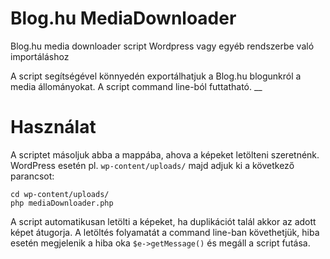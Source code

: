# Blog.hu MediaDownloader
Blog.hu media downloader script Wordpress vagy egyéb rendszerbe való importáláshoz

A script segítségével könnyedén exportálhatjuk a Blog.hu blogunkról a media állományokat. A script command line-ból futtatható.
__
# Használat

A scriptet másoljuk abba a mappába, ahova a képeket letölteni szeretnénk.
WordPress esetén pl. `wp-content/uploads/` majd adjuk ki a következő parancsot:

`cd wp-content/uploads/`   
`php mediaDownloader.php`

A script automatikusan letölti a képeket, ha duplikációt talál akkor az adott képet átugorja. A letöltés folyamatát a command line-ban követhetjük, hiba esetén megjelenik a hiba oka `$e->getMessage()` és megáll a script futása.
